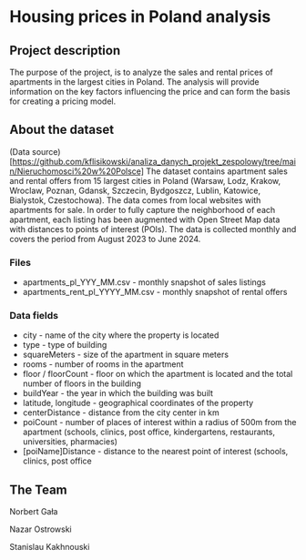 # Housing prices in Poland analysis

## Project description
The purpose of the project, is to analyze the sales and rental prices of apartments in the largest cities in Poland. The analysis will provide information on the key factors influencing the price and can form the basis for creating a pricing model.


## About the dataset
(Data source)[https://github.com/kflisikowski/analiza_danych_projekt_zespolowy/tree/main/Nieruchomosci%20w%20Polsce]
The dataset contains apartment sales and rental offers from 15 largest cities in Poland (Warsaw, Lodz, Krakow, Wroclaw, Poznan, Gdansk, Szczecin, Bydgoszcz, Lublin, Katowice, Bialystok, Czestochowa). The data comes from local websites with apartments for sale. In order to fully capture the neighborhood of each apartment, each listing has been augmented with Open Street Map data with distances to points of interest (POIs). The data is collected monthly and covers the period from August 2023 to June 2024.

### Files
- apartments_pl_YYY_MM.csv - monthly snapshot of sales listings
- apartments_rent_pl_YYYY_MM.csv - monthly snapshot of rental offers
### Data fields
- city - name of the city where the property is located
- type - type of building
- squareMeters - size of the apartment in square meters
- rooms - number of rooms in the apartment
- floor / floorCount - floor on which the apartment is located and the total number of floors in the building
- buildYear - the year in which the building was built
- latitude, longitude - geographical coordinates of the property
- centerDistance - distance from the city center in km
- poiCount - number of places of interest within a radius of 500m from the apartment (schools, clinics, post office, kindergartens, restaurants, universities, pharmacies)
- [poiName]Distance - distance to the nearest point of interest (schools, clinics, post office

## The Team

Norbert Gała

Nazar Ostrowski

Stanislau Kakhnouski

